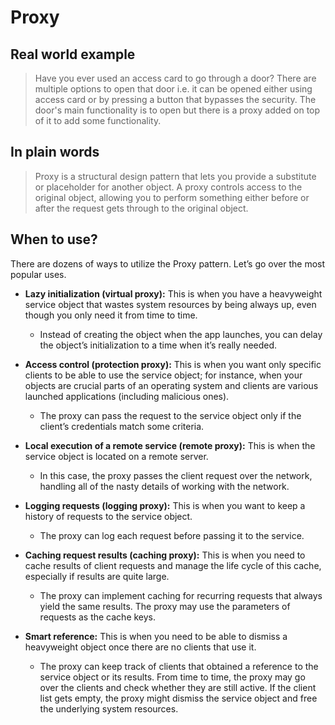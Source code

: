 # Proxy

## Real world example

> Have you ever used an access card to go through a door? There are multiple options to open that door i.e. it can be opened either using access card or by pressing a button that bypasses the security. The door's main functionality is to open but there is a proxy added on top of it to add some functionality.

## In plain words

> Proxy is a structural design pattern that lets you provide a substitute or placeholder for another object. A proxy controls access to the original object, allowing you to perform something either before or after the request gets through to the original object.

## When to use?

There are dozens of ways to utilize the Proxy pattern. Let’s go over the most popular uses.

 * **Lazy initialization (virtual proxy):** This is when you have a heavyweight service object that wastes system resources by being always up, even though you only need it from time to time.
    * Instead of creating the object when the app launches, you can delay the object’s initialization to a time when it’s really needed.

 * **Access control (protection proxy):** This is when you want only specific clients to be able to use the service object; for instance, when your objects are crucial parts of an operating system and clients are various launched applications (including malicious ones).
    * The proxy can pass the request to the service object only if the client’s credentials match some criteria.

 * **Local execution of a remote service (remote proxy):** This is when the service object is located on a remote server.
    * In this case, the proxy passes the client request over the network, handling all of the nasty details of working with the network.

 * **Logging requests (logging proxy):** This is when you want to keep a history of requests to the service object.
    *  The proxy can log each request before passing it to the service.

 * **Caching request results (caching proxy):** This is when you need to cache results of client requests and manage the life cycle of this cache, especially if results are quite large.
    *  The proxy can implement caching for recurring requests that always yield the same results. The proxy may use the parameters of requests as the cache keys.

 * **Smart reference:** This is when you need to be able to dismiss a heavyweight object once there are no clients that use it.
    *  The proxy can keep track of clients that obtained a reference to the service object or its results. From time to time, the proxy may go over the clients and check whether they are still active. If the client list gets empty, the proxy might dismiss the service object and free the underlying system resources.